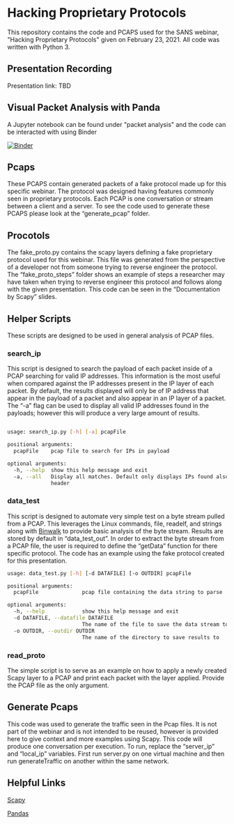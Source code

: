 # Hacking Proprietary Protocols

This repository contains the code and PCAPS used for the SANS webinar, "Hacking Proprietary Protocols" given on February 23, 2021.  All code was written with Python 3.

## Presentation Recording
Presentation link: TBD

## Visual Packet Analysis with Panda
A Jupyter notebook can be found under "packet analysis" and the code can be interacted with using Binder

[![Binder](https://mybinder.org/badge_logo.svg)](https://mybinder.org/v2/gh/aboutsecurity/jupyter-notebooks/HEAD)

## Pcaps
These PCAPS contain generated packets of a fake protocol made up for this specific webinar.  The protocol was designed having features commonly seen in proprietary protocols.   Each PCAP is one conversation or stream between a client and a server.  To see the code used to generate these PCAPS please look at the “generate_pcap” folder.

## Procotols
The fake_proto.py contains the scapy layers defining a fake proprietary protocol used for this webinar.  This file was generated from the perspective of a developer not from someone trying to reverse engineer the protocol.  The “fake_proto_steps” folder shows an example of steps a researcher may have taken when trying to reverse engineer this protocol and follows along with the given presentation.   This code can be seen in the “Documentation by Scapy” slides. 

## Helper Scripts
These scripts are designed to be used in general analysis of PCAP files.

### search_ip
This script is designed to search the payload of each packet inside of a PCAP searching for valid IP addresses.  This information is the most useful when compared against the IP addresses present in the IP layer of each packet.  By default, the results displayed will only be of IP address that appear in the payload of a packet and also appear in an IP layer of a packet.  The “-a” flag can be used to display all valid IP addresses found in the payloads; however this will produce a very large amount of results.

```bash

usage: search_ip.py [-h] [-a] pcapFile

positional arguments:
  pcapFile    pcap file to search for IPs in payload

optional arguments:
  -h, --help  show this help message and exit
  -a, --all   Display all matches. Default only displays IPs found also in IP
              header
```

### data_test
This script is designed to automate very simple test on a byte stream pulled from a PCAP.  This leverages the Linux commands, file, readelf, and strings along with [Binwalk](https://github.com/ReFirmLabs/binwalk) to provide basic analysis of the byte stream.  Results are stored by default in “data_test_out”.  In order to extract the byte stream from a PCAP file, the user is required to define the “getData” function for there specific protocol.   The code has an example using the fake protocol created for this presentation. 

```bash
usage: data_test.py [-h] [-d DATAFILE] [-o OUTDIR] pcapFile

positional arguments:
  pcapFile              pcap file containing the data string to parse

optional arguments:
  -h, --help            show this help message and exit
  -d DATAFILE, --datafile DATAFILE
                        The name of the file to save the data stream too
  -o OUTDIR, --outdir OUTDIR
                        The name of the directory to save results to
```

### read_proto
The simple script is to serve as an example on how to apply a newly created Scapy layer to a PCAP and print each packet with the layer applied.  Provide the PCAP file as the only argument.

## Generate Pcaps
This code was used to generate the traffic seen in the Pcap files.  It is not part of the webinar and is not intended to be reused, however is provided here to give context and more examples using Scapy.  This code will produce one conversation per execution.   To run, replace the “server_ip” and “local_ip” variables.  First run server.py on one virtual machine and then run generateTraffic on another within the same network.  

## Helpful Links
[Scapy](https://scapy.net/)

[Pandas](https://pandas.pydata.org/)

